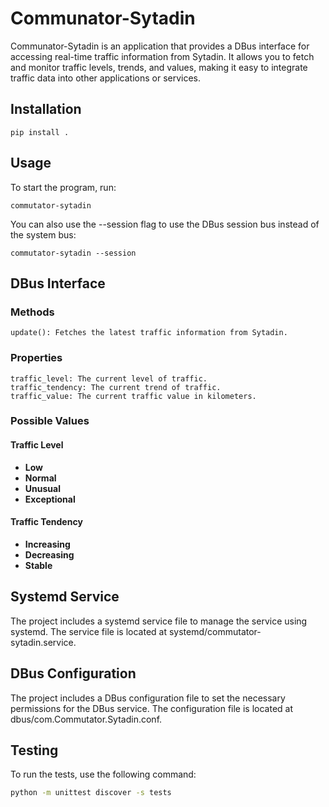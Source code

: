 # Communator-Sytadin

Communator-Sytadin is an application that provides a DBus interface for accessing real-time traffic information from Sytadin. It allows you to fetch and monitor traffic levels, trends, and values, making it easy to integrate traffic data into other applications or services.

## Installation

	pip install .

## Usage

To start the program, run:

	commutator-sytadin

You can also use the --session flag to use the DBus session bus instead of the system bus:

	commutator-sytadin --session

## DBus Interface

### Methods

    update(): Fetches the latest traffic information from Sytadin.

### Properties

    traffic_level: The current level of traffic.
    traffic_tendency: The current trend of traffic.
    traffic_value: The current traffic value in kilometers.

### Possible Values

#### **Traffic Level**

- **Low**
- **Normal**
- **Unusual**
- **Exceptional**

#### **Traffic Tendency**

- **Increasing**
- **Decreasing**
- **Stable**

## Systemd Service

The project includes a systemd service file to manage the service using systemd. The service file is located at systemd/commutator-sytadin.service.

## DBus Configuration

The project includes a DBus configuration file to set the necessary permissions for the DBus service. The configuration file is located at dbus/com.Commutator.Sytadin.conf.

## Testing

To run the tests, use the following command:

```sh
python -m unittest discover -s tests
